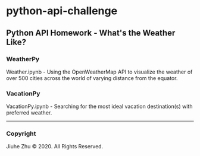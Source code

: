# python-api-challenge
## Python API Homework - What's the Weather Like?
### WeatherPy
Weather.ipynb - Using the OpenWeatherMap API to visualize the weather of over 500 cities across the world of varying distance from the equator.
### VacationPy
VacationPy.ipynb - Searching for the most ideal vacation destination(s) with preferred weather.

---
### Copyright
Jiuhe Zhu © 2020. All Rights Reserved.
